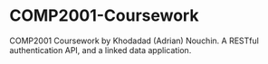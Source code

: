 # COMP2001-Coursework
 COMP2001 Coursework by Khodadad (Adrian) Nouchin. A RESTful authentication API, and a linked data application.
